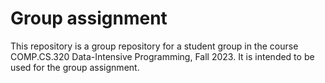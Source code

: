 # Group assignment

This repository is a group repository for a student group in the course COMP.CS.320 Data-Intensive Programming, Fall 2023.
It is intended to be used for the group assignment.
